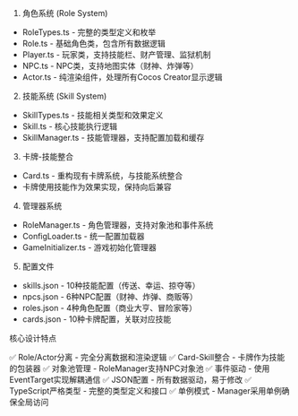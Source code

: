  1. 角色系统 (Role System)

  - RoleTypes.ts - 完整的类型定义和枚举
  - Role.ts - 基础角色类，包含所有数据逻辑
  - Player.ts - 玩家类，支持技能栏、财产管理、监狱机制
  - NPC.ts - NPC类，支持地图实体（财神、炸弹等）
  - Actor.ts - 纯渲染组件，处理所有Cocos Creator显示逻辑

  2. 技能系统 (Skill System)

  - SkillTypes.ts - 技能相关类型和效果定义
  - Skill.ts - 核心技能执行逻辑
  - SkillManager.ts - 技能管理器，支持配置加载和缓存

  3. 卡牌-技能整合

  - Card.ts - 重构现有卡牌系统，与技能系统整合
  - 卡牌使用技能作为效果实现，保持向后兼容

  4. 管理器系统

  - RoleManager.ts - 角色管理器，支持对象池和事件系统
  - ConfigLoader.ts - 统一配置加载器
  - GameInitializer.ts - 游戏初始化管理器

  5. 配置文件

  - skills.json - 10种技能配置（传送、幸运、掠夺等）
  - npcs.json - 6种NPC配置（财神、炸弹、商贩等）
  - roles.json - 4种角色配置（商业大亨、冒险家等）
  - cards.json - 10种卡牌配置，关联对应技能

  核心设计特点

  ✅ Role/Actor分离 - 完全分离数据和渲染逻辑
  ✅ Card-Skill整合 - 卡牌作为技能的包装器
  ✅ 对象池管理 - RoleManager支持NPC对象池
  ✅ 事件驱动 - 使用EventTarget实现解耦通信
  ✅ JSON配置 - 所有数据驱动，易于修改
  ✅ TypeScript严格类型 - 完整的类型定义和接口
  ✅ 单例模式 - Manager采用单例确保全局访问